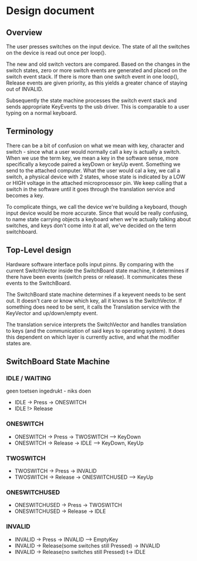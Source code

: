 # Design document

## Overview

The user presses switches on the input device. The state of all the
switches on the device is read out once per loop().

The new and old switch vectors are compared. Based on the changes in
the switch states, zero or more switch events are generated and placed
on the switch event stack. If there is more than one switch event in
one loop(), Release events are given priority, as this yields a
greater chance of staying out of INVALID.

Subsequently the state machine processes the switch event stack and
sends appropriate KeyEvents tp the usb driver. This is comparable to a
user typing on a normal keyboard.

## Terminology

There can be a bit of confusion on what we mean with key,
character and switch - since what a user would normally call a key is actually
a switch. When we use the term key, we mean a key in the software sense, more
specifically a keycode paired a keyDown or keyUp event. Something we send to
the attached computer. What the user would cal a key, we call a switch, a
physical device with 2 states, whose state is indicated by a LOW or HIGH
voltage in the attached microprocessor pin. We keep calling that a switch in
the software until it goes through the translation service and becomes a key.

To complicate things, we call the device we're building a keyboard, though
input device would be more accurate. Since that would be really confusing, to
name state carrying objects a keyboard when we're actually talking about
switches, and keys don't come into it at all, we've decided on the term
switchboard.

## Top-Level design

Hardware software interface polls input pinns. By comparing with the current
SwitchVector inside the SwitchBoard state machine, it determines if there have
been events (switch press or release). It communicates these events to the
SwitchBoard.

The SwitchBoard state machine determines if a keyevent needs to be sent out. It
doesn't care or know which key, all it knows is the SwitchVector. If something
does need to be sent, it calls the Translation service with the KeyVector and
up/down/empty event.

The translation service interprets the SwitchVector and handles translation to
keys (and the communication of said keys to operating system). It does this
dependent on which layer is currently active, and what the modifier states are.

## SwitchBoard State Machine

### IDLE / WAITING
geen toetsen ingedrukt - niks doen

* IDLE -> Press -> ONESWITCH
* IDLE !> Release

### ONESWITCH

* ONESWITCH -> Press -> TWOSWITCH --> KeyDown
* ONESWITCH -> Release -> IDLE --> KeyDown, KeyUp

### TWOSWITCH

* TWOSWITCH -> Press -> INVALID
* TWOSWITCH -> Release -> ONESWITCHUSED --> KeyUp


### ONESWITCHUSED

* ONESWITCHUSED -> Press -> TWOSWITCH
* ONESWITCHUSED -> Release -> IDLE


### INVALID

* INVALID -> Press -> INVALID --> EmptyKey
* INVALID -> Release(some switches still Pressed) -> INVALID
* INVALID -> Release(no switches still Pressed) t-> IDLE

